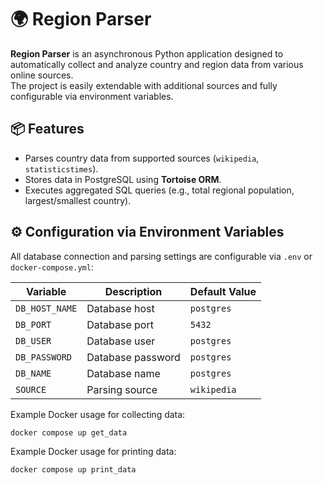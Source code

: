 # 🌍 Region Parser

**Region Parser** is an asynchronous Python application designed to automatically collect and analyze country and region
data from various online sources.  
The project is easily extendable with additional sources and fully configurable via environment variables.

## 📦 Features

- Parses country data from supported sources (`wikipedia`, `statisticstimes`).
- Stores data in PostgreSQL using **Tortoise ORM**.
- Executes aggregated SQL queries (e.g., total regional population, largest/smallest country).

## ⚙️ Configuration via Environment Variables

All database connection and parsing settings are configurable via `.env` or `docker-compose.yml`:

| Variable       | Description       | Default Value |
|----------------|-------------------|---------------|
| `DB_HOST_NAME` | Database host     | `postgres`    |
| `DB_PORT`      | Database port     | `5432`        |
| `DB_USER`      | Database user     | `postgres`    |
| `DB_PASSWORD`  | Database password | `postgres`    |
| `DB_NAME`      | Database name     | `postgres`    |
| `SOURCE`       | Parsing source    | `wikipedia`   |

Example Docker usage for collecting data:

```bash
docker compose up get_data
```

Example Docker usage for printing data:

```bash
docker compose up print_data
```